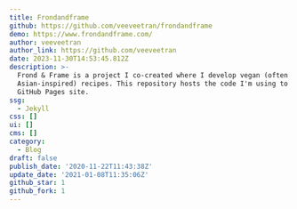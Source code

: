 ```yaml
---
title: Frondandframe
github: https://github.com/veeveetran/frondandframe
demo: https://www.frondandframe.com/
author: veeveetran
author_link: https://github.com/veeveetran
date: 2023-11-30T14:53:45.812Z
description: >-
  Frond & Frame is a project I co-created where I develop vegan (often
  Asian-inspired) recipes. This repository hosts the code I'm using to build our
  GitHub Pages site.
ssg:
  - Jekyll
css: []
ui: []
cms: []
category:
  - Blog
draft: false
publish_date: '2020-11-22T11:43:38Z'
update_date: '2021-01-08T11:35:06Z'
github_star: 1
github_fork: 1
---
```

